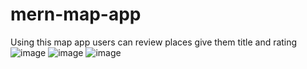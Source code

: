 # mern-map-app
Using this map app users can review places give them title and rating
![image](https://user-images.githubusercontent.com/75252077/158008296-ea43ecd7-0524-4f8d-a39a-2eda183fbe0c.png)
![image](https://user-images.githubusercontent.com/75252077/158008306-e66a039e-379a-4595-9c4b-2626df47ffe0.png)
![image](https://user-images.githubusercontent.com/75252077/158008314-ee973dbe-8e7b-449b-8d2a-7c9443a53213.png)
